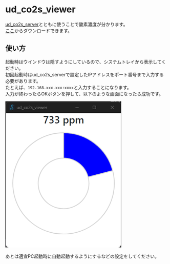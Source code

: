 # ud_co2s_viewer
[ud_co2s_server](https://github.com/rakkyo150/ud_co2s_server)とともに使うことで酸素濃度が分かります。  
[ここ](https://github.com/rakkyo150/ud_co2s_viewer/releases)からダウンロードできます。  

## 使い方
起動時はウインドウは隠すようにしているので、システムトレイから表示してください。  
初回起動時はud_co2s_serverで設定したIPアドレスをポート番号まで入力する必要があります。  
たとえば、`192.168.xxx.xxx:xxxx`と入力することになります。  
入力が終わったらOKボタンを押して、以下のような画面になったら成功です。

![image](example.png)

あとは適宜PC起動時に自動起動するようにするなどの設定をしてください。
